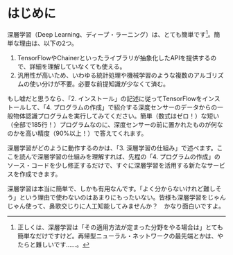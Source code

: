 # はじめに

深層学習（Deep Learning、ディープ・ラーニング）は、とても簡単です[^1]。簡単な理由は、以下の2つ。

1. TensorFlowやChainerといったライブラリが抽象化したAPIを提供するので、詳細を理解していなくても使える。
2. 汎用性が高いため、いわゆる統計処理や機械学習のような複数のアルゴリズムの使い分けが不要。必要な前提知識が少なくて済む。

もし嘘だと思うなら、「2. インストール」の記述に従ってTensorFlowをインストールして、「4. プログラムの作成」で紹介する深度センサーのデータからの一般物体認識プログラムを実行してみてください。簡単（数式はゼロ！）な短い（全部で185行！）プログラムなのに、深度センサーの前に置かれたものが何なのかを高い精度（90%以上！）で答えてくれます。

深層学習がどのように動作するのかは、「3. 深層学習の仕組み」で述べます。ここを読んで深層学習の仕組みを理解すれば、先程の「4. プログラムの作成」のソース・コードを少し修正するだけで、すぐに深層学習を活用する新たなサービスを作成できます。

深層学習は本当に簡単で、しかも有用なんです。「よく分からないけれど難しそう」という理由で使わないのはあまりにもったいない。皆様も深層学習をじゃんじゃん使って、鼻歌交じりに人工知能してみませんか？　かなり面白いですよ。

[^1]: 正しくは、深層学習は「その適用方法が定まった分野をやる場合は」とても簡単なだけですけど。再帰型ニューラル・ネットワークの最先端とかは、やたらと難しいです……。
